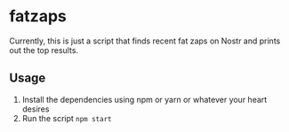 # fatzaps
Currently, this is just a script that finds recent fat zaps on Nostr and prints out the top results.

## Usage

1. Install the dependencies using npm or yarn or whatever your heart desires
1. Run the script `npm start`
